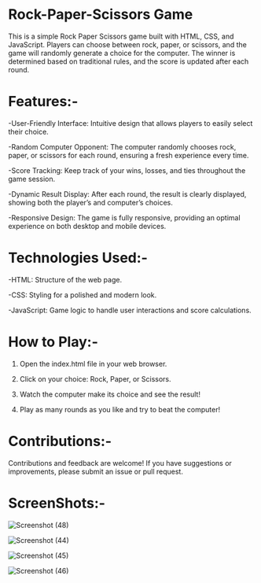 # Rock-Paper-Scissors Game

This is a simple Rock Paper Scissors game built with HTML, CSS, and JavaScript. Players can choose between rock, paper, or scissors, and the game will randomly generate a choice for the computer. The winner is determined based on traditional rules, and the score is updated after each round.

# Features:-

-User-Friendly Interface: Intuitive design that allows players to easily select their choice.

-Random Computer Opponent: The computer randomly chooses rock, paper, or scissors for each round, ensuring a fresh 
                           experience every time.

-Score Tracking: Keep track of your wins, losses, and ties throughout the game session.

-Dynamic Result Display: After each round, the result is clearly displayed, showing both the player’s and computer’s choices.

-Responsive Design: The game is fully responsive, providing an optimal experience on both desktop and mobile devices.

# Technologies Used:-

-HTML: Structure of the web page.

-CSS: Styling for a polished and modern look.

-JavaScript: Game logic to handle user interactions and score calculations.

# How to Play:-

1. Open the index.html file in your web browser.

2. Click on your choice: Rock, Paper, or Scissors.

3. Watch the computer make its choice and see the result!

4. Play as many rounds as you like and try to beat the computer!

# Contributions:-

Contributions and feedback are welcome! If you have suggestions or improvements, please submit an issue or pull request.

# ScreenShots:-


![Screenshot (48)](https://github.com/user-attachments/assets/bc3d99b5-fba3-48fb-9866-51dfb396602b)


![Screenshot (44)](https://github.com/user-attachments/assets/f0da91ca-6ce1-4494-bb7c-4a1776e9199f)


![Screenshot (45)](https://github.com/user-attachments/assets/0098f6ef-ae63-49ef-85c6-88015c5adafa)


![Screenshot (46)](https://github.com/user-attachments/assets/5341fa62-8870-4fcc-8202-2de125c45949)

